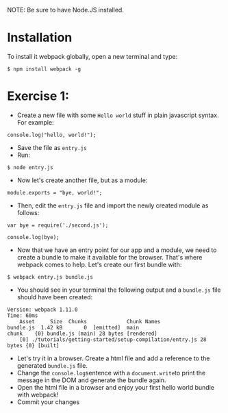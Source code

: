 NOTE: Be sure to have Node.JS installed.

# Installation
To install it webpack globally, open a new terminal and type:
```
$ npm install webpack -g
```

# Exercise 1:
- Create a new file with some `Hello world` stuff in plain javascript syntax. For example:
```
console.log("hello, world!");
```
- Save the file as `entry.js`
- Run:
```
$ node entry.js
```
- Now let's create another file, but as a module:
```
module.exports = "bye, world!";
```
- Then, edit the `entry.js` file and import the newly created module as follows:
```
var bye = require('./second.js');

console.log(bye);
```
- Now that we have an entry point for our app and a module, we need to create a bundle to make it available for the browser. That's where webpack comes to help. Let's create our first bundle with:
```
$ webpack entry.js bundle.js
```
- You should see in your terminal the following output and a `bundle.js` file should have been created:
```
Version: webpack 1.11.0
Time: 60ms
    Asset     Size  Chunks             Chunk Names
bundle.js  1.42 kB       0  [emitted]  main
chunk    {0} bundle.js (main) 28 bytes [rendered]
    [0] ./tutorials/getting-started/setup-compilation/entry.js 28 bytes {0} [built]
```
- Let's try it in a browser. Create a html file and add a reference to the generated `bundle.js` file.
- Change the `console.log`sentence with a `document.write`to print the message in the DOM and generate the bundle again.
- Open the html file in a browser and enjoy your first hello world bundle with webpack!
- Commit your changes
